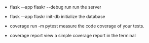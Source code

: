 - flask --app flaskr --debug run 
  run the server

- flask --app flaskr init-db 
  initialize the database

- coverage run -m pytest
  measure the code coverage of your tests.

- coverage report
  view a simple coverage report in the terminal